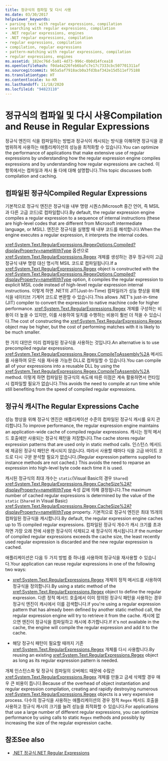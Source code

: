 ```yaml
---
title: 정규식의 컴파일 및 다시 사용
ms.date: 03/30/2017
helpviewer_keywords:
- parsing text with regular expressions, compilation
- searching with regular expressions, compilation
- .NET regular expressions, engines
- .NET regular expressions, compilation
- regular expressions, compilation
- compilation, regular expressions
- pattern-matching with regular expressions, compilation
- regular expressions, engines
ms.assetid: 182ec76d-5a01-4d73-996c-0b0d14fcea18
ms.openlocfilehash: f0da4a226feb6bafc7e17c7333cbc507701311af
ms.sourcegitcommit: 965a5af7918acb0a3fd3baf342e15d511ef75188
ms.translationtype: HT
ms.contentlocale: ko-KR
ms.lasthandoff: 11/18/2020
ms.locfileid: "94823110"
---
```

# <a name="compilation-and-reuse-in-regular-expressions"></a><span data-ttu-id="7784c-102">정규식의 컴파일 및 다시 사용</span><span class="sxs-lookup"><span data-stu-id="7784c-102">Compilation and Reuse in Regular Expressions</span></span>
<span data-ttu-id="7784c-103">정규식 엔진이 식을 컴파일하는 방법과 정규식이 캐시되는 방식을 이해하면 정규식을 광범위하게 사용하는 애플리케이션의 성능을 최적화할 수 있습니다.</span><span class="sxs-lookup"><span data-stu-id="7784c-103">You can optimize the performance of applications that make extensive use of regular expressions by understanding how the regular expression engine compiles expressions and by understanding how regular expressions are cached.</span></span> <span data-ttu-id="7784c-104">이 항목에서는 컴파일과 캐시 둘 다에 대해 설명합니다.</span><span class="sxs-lookup"><span data-stu-id="7784c-104">This topic discusses both compilation and caching.</span></span>  
  
## <a name="compiled-regular-expressions"></a><span data-ttu-id="7784c-105">컴파일된 정규식</span><span class="sxs-lookup"><span data-stu-id="7784c-105">Compiled Regular Expressions</span></span>  
 <span data-ttu-id="7784c-106">기본적으로 정규식 엔진은 정규식을 내부 명령 시퀀스(Microsoft 중간 언어, 즉 MSIL과 다른 고급 코드)로 컴파일합니다.</span><span class="sxs-lookup"><span data-stu-id="7784c-106">By default, the regular expression engine compiles a regular expression to a sequence of internal instructions (these are high-level codes that are different from Microsoft intermediate language, or MSIL).</span></span> <span data-ttu-id="7784c-107">엔진은 정규식을 실행할 때 내부 코드를 해석합니다.</span><span class="sxs-lookup"><span data-stu-id="7784c-107">When the engine executes a regular expression, it interprets the internal codes.</span></span>  
  
 <span data-ttu-id="7784c-108"><xref:System.Text.RegularExpressions.RegexOptions.Compiled?displayProperty=nameWithType> 옵션으로 <xref:System.Text.RegularExpressions.Regex> 개체를 생성하는 경우 정규식이 고급 정규식 내부 명령 대신 명시적 MSIL 코드로 컴파일됩니다.</span><span class="sxs-lookup"><span data-stu-id="7784c-108">If a <xref:System.Text.RegularExpressions.Regex> object is constructed with the <xref:System.Text.RegularExpressions.RegexOptions.Compiled?displayProperty=nameWithType> option, it compiles the regular expression to explicit MSIL code instead of high-level regular expression internal instructions.</span></span> <span data-ttu-id="7784c-109">이렇게 하면 .NET의 JIT(Just-In-Time) 컴파일러가 성능 향상을 위해 식을 네이티브 기계어 코드로 변환할 수 있습니다.</span><span class="sxs-lookup"><span data-stu-id="7784c-109">This allows .NET's just-in-time (JIT) compiler to convert the expression to native machine code for higher performance.</span></span>  <span data-ttu-id="7784c-110"><xref:System.Text.RegularExpressions.Regex> 개체를 구성하는 비용이 더 높을 수 있지만, 이를 사용하여 일치를 수행하는 비용이 훨씬 더 적을 수 있습니다.</span><span class="sxs-lookup"><span data-stu-id="7784c-110">The cost of constructing the <xref:System.Text.RegularExpressions.Regex> object may be higher, but the cost of performing matches with it is likely to be much smaller.</span></span>

 <span data-ttu-id="7784c-111">한 가지 대안은 미리 컴파일된 정규식을 사용하는 것입니다.</span><span class="sxs-lookup"><span data-stu-id="7784c-111">An alternative is to use precompiled regular expressions.</span></span> <span data-ttu-id="7784c-112"><xref:System.Text.RegularExpressions.Regex.CompileToAssembly%2A> 메서드를 사용하여 모든 식을 재사용 가능한 DLL로 컴파일할 수 있습니다.</span><span class="sxs-lookup"><span data-stu-id="7784c-112">You can compile all of your expressions into a reusable DLL by using the <xref:System.Text.RegularExpressions.Regex.CompileToAssembly%2A> method.</span></span> <span data-ttu-id="7784c-113">이렇게 하면 컴파일된 정규식의 속도에 따른 이점은 계속 활용하면서 런타임 시 컴파일할 필요가 없습니다.</span><span class="sxs-lookup"><span data-stu-id="7784c-113">This avoids the need to compile at run time while still benefiting from the speed of compiled regular expressions.</span></span>  
  
## <a name="the-regular-expressions-cache"></a><span data-ttu-id="7784c-114">정규식 캐시</span><span class="sxs-lookup"><span data-stu-id="7784c-114">The Regular Expressions Cache</span></span>  
 <span data-ttu-id="7784c-115">성능 향상을 위해 정규식 엔진은 애플리케이션 수준의 컴파일된 정규식 캐시를 유지 관리합니다.</span><span class="sxs-lookup"><span data-stu-id="7784c-115">To improve performance, the regular expression engine maintains an application-wide cache of compiled regular expressions.</span></span> <span data-ttu-id="7784c-116">캐시는 정적 메서드 호출에만 사용되는 정규식 패턴을 저장합니다.</span><span class="sxs-lookup"><span data-stu-id="7784c-116">The cache stores regular expression patterns that are used only in static method calls.</span></span> <span data-ttu-id="7784c-117">인스턴스 메서드에 제공된 정규식 패턴은 캐시되지 않습니다. 따라서 사용할 때마다 식을 고급 바이트 코드로 다시 구문 분석할 필요가 없습니다.</span><span class="sxs-lookup"><span data-stu-id="7784c-117">(Regular expression patterns supplied to instance methods are not cached.) This avoids the need to reparse an expression into high-level byte code each time it is used.</span></span>  
  
 <span data-ttu-id="7784c-118">캐시된 정규식의 최대 개수는 `static`(Visual Basic의 경우 `Shared`) <xref:System.Text.RegularExpressions.Regex.CacheSize%2A?displayProperty=nameWithType> 속성 값에 의해 결정됩니다.</span><span class="sxs-lookup"><span data-stu-id="7784c-118">The maximum number of cached regular expressions is determined by the value of the `static` (`Shared` in Visual Basic) <xref:System.Text.RegularExpressions.Regex.CacheSize%2A?displayProperty=nameWithType> property.</span></span> <span data-ttu-id="7784c-119">기본적으로 정규식 엔진은 최대 15개의 컴파일된 정규식을 캐시합니다.</span><span class="sxs-lookup"><span data-stu-id="7784c-119">By default, the regular expression engine caches up to 15 compiled regular expressions.</span></span> <span data-ttu-id="7784c-120">컴파일된 정규식 개수가 캐시 크기를 초과하면 가장 오래 전에 사용한 정규식이 삭제되고 새 정규식이 캐시됩니다.</span><span class="sxs-lookup"><span data-stu-id="7784c-120">If the number of compiled regular expressions exceeds the cache size, the least recently used regular expression is discarded and the new regular expression is cached.</span></span>  
  
 <span data-ttu-id="7784c-121">애플리케이션은 다음 두 가지 방법 중 하나를 사용하여 정규식을 재사용할 수 있습니다.</span><span class="sxs-lookup"><span data-stu-id="7784c-121">Your application can reuse regular expressions in one of the following two ways:</span></span>  
  
- <span data-ttu-id="7784c-122"><xref:System.Text.RegularExpressions.Regex> 개체의 정적 메서드를 사용하여 정규식을 정의합니다.</span><span class="sxs-lookup"><span data-stu-id="7784c-122">By using a static method of the <xref:System.Text.RegularExpressions.Regex> object to define the regular expression.</span></span> <span data-ttu-id="7784c-123">다른 정적 메서드 호출에서 이미 정의된 정규식 패턴을 사용하는 경우 정규식 엔진이 캐시에서 이를 검색합니다.</span><span class="sxs-lookup"><span data-stu-id="7784c-123">If you're using a regular expression pattern that has already been defined by another static method call, the regular expression engine will try to retrieve it from the cache.</span></span> <span data-ttu-id="7784c-124">캐시에 없으면 엔진이 정규식을 컴파일하고 캐시에 추가합니다.</span><span class="sxs-lookup"><span data-stu-id="7784c-124">If it's not available in the cache, the engine will compile the regular expression and add it to the cache.</span></span>
  
- <span data-ttu-id="7784c-125">해당 정규식 패턴이 필요할 때까지 기존 <xref:System.Text.RegularExpressions.Regex> 개체를 다시 사용합니다.</span><span class="sxs-lookup"><span data-stu-id="7784c-125">By reusing an existing <xref:System.Text.RegularExpressions.Regex> object as long as its regular expression pattern is needed.</span></span>  
  
 <span data-ttu-id="7784c-126">개체 인스턴스화 및 정규식 컴파일의 오버헤드 때문에 수많은 <xref:System.Text.RegularExpressions.Regex> 개체를 만들고 금세 삭제할 경우 매우 큰 비용이 듭니다.</span><span class="sxs-lookup"><span data-stu-id="7784c-126">Because of the overhead of object instantiation and regular expression compilation, creating and rapidly destroying numerous <xref:System.Text.RegularExpressions.Regex> objects is a very expensive process.</span></span> <span data-ttu-id="7784c-127">다수의 정규식을 사용하는 애플리케이션의 경우 정적 `Regex` 메서드 호출을 사용하고 정규식 캐시의 크기를 늘려 성능을 최적화할 수 있습니다.</span><span class="sxs-lookup"><span data-stu-id="7784c-127">For applications that use a large number of different regular expressions, you can optimize performance by using calls to static `Regex` methods and possibly by increasing the size of the regular expression cache.</span></span>  
  
## <a name="see-also"></a><span data-ttu-id="7784c-128">참조</span><span class="sxs-lookup"><span data-stu-id="7784c-128">See also</span></span>

- [<span data-ttu-id="7784c-129">.NET 정규식</span><span class="sxs-lookup"><span data-stu-id="7784c-129">.NET Regular Expressions</span></span>](regular-expressions.md)
